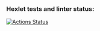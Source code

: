 ### Hexlet tests and linter status:
[![Actions Status](https://github.com/nikto365/php-project-45/actions/workflows/hexlet-check.yml/badge.svg)](https://github.com/nikto365/php-project-45/actions)